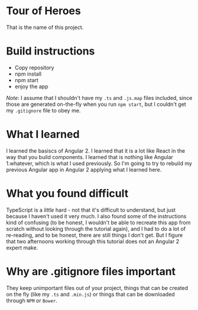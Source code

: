 # Tour of Heroes

That is the name of this project.

# Build instructions

- Copy repository
- npm install
- npm start
- enjoy the app

*Note*: I assume that I shouldn't have my `.ts` and `.js.map` files included, since those are generated on-the-fly when you run `npm start`, but I couldn't get my `.gitignore` file to obey me.

# What I learned

I learned the basiscs of Angular 2. I learned that it is a lot like React in the way that you build components. I learned that is nothing like Angular 1.whatever, which is what I used previously. So I'm going to try to rebuild my previous Angular app in Angular 2 applying what I learned here.

# What you found difficult

TypeScript is a *little* hard - not that it's difficult to understand, but just because I haven't used it very much. I also found some of the instructions kind of confusing (to be honest, I wouldn't be able to recreate this app from scratch without looking through the tutorial again), and I had to do a lot of re-reading, and to be honest, there are still things I don't get. But I figure that two afternoons working through this tutorial does not an Angular 2 expert make.

# Why are .gitignore files important

They keep unimportant files out of your project, things that can be created on the fly (like my `.ts` and `.min.js`) or things that can be downloaded through `NPM` or `Bower`.
